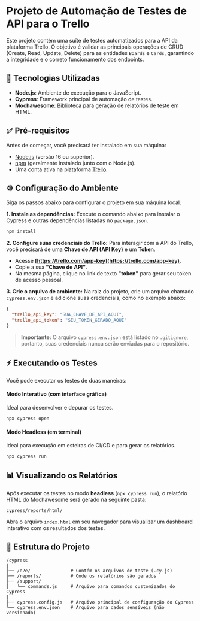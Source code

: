 # Projeto de Automação de Testes de API para o Trello

Este projeto contém uma suíte de testes automatizados para a API da plataforma Trello. O objetivo é validar as principais operações de CRUD (Create, Read, Update, Delete) para as entidades `Boards` e `Cards`, garantindo a integridade e o correto funcionamento dos endpoints.

## 🚀 Tecnologias Utilizadas

* **Node.js**: Ambiente de execução para o JavaScript.
* **Cypress**: Framework principal de automação de testes.
* **Mochawesome**: Biblioteca para geração de relatórios de teste em HTML.

## ✅ Pré-requisitos

Antes de começar, você precisará ter instalado em sua máquina:

* [Node.js](https://nodejs.org/en/) (versão 16 ou superior).
* [npm](https://www.npmjs.com/) (geralmente instalado junto com o Node.js).
* Uma conta ativa na plataforma [Trello](https://trello.com/).

## ⚙️ Configuração do Ambiente

Siga os passos abaixo para configurar o projeto em sua máquina local.

**1. Instale as dependências:**
Execute o comando abaixo para instalar o Cypress e outras dependências listadas no `package.json`.
```bash
npm install
```

**2. Configure suas credenciais do Trello:**
Para interagir com a API do Trello, você precisará de uma **Chave de API (API Key)** e um **Token**.

   * Acesse **[https://trello.com/app-key](https://trello.com/app-key)**.
   * Copie a sua **"Chave de API"**.
   * Na mesma página, clique no link de texto **"token"** para gerar seu token de acesso pessoal.

**3. Crie o arquivo de ambiente:**
Na raiz do projeto, crie um arquivo chamado `cypress.env.json` e adicione suas credenciais, como no exemplo abaixo:
```json
{
  "trello_api_key": "SUA_CHAVE_DE_API_AQUI",
  "trello_api_token": "SEU_TOKEN_GERADO_AQUI"
}
```
> **Importante:** O arquivo `cypress.env.json` está listado no `.gitignore`, portanto, suas credenciais nunca serão enviadas para o repositório.

## ⚡ Executando os Testes

Você pode executar os testes de duas maneiras:

#### Modo Interativo (com interface gráfica)
Ideal para desenvolver e depurar os testes.
```bash
npx cypress open
```

#### Modo Headless (em terminal)
Ideal para execução em esteiras de CI/CD e para gerar os relatórios.
```bash
npx cypress run
```

## 📊 Visualizando os Relatórios

Após executar os testes no modo **headless** (`npx cypress run`), o relatório HTML do Mochawesome será gerado na seguinte pasta:
```
cypress/reports/html/
```
Abra o arquivo `index.html` em seu navegador para visualizar um dashboard interativo com os resultados dos testes.

## 📂 Estrutura do Projeto

```
/cypress
|
├── /e2e/               # Contém os arquivos de teste (.cy.js)
├── /reports/           # Onde os relatórios são gerados
├── /support/
|   └── commands.js     # Arquivo para comandos customizados do Cypress
|
├── cypress.config.js   # Arquivo principal de configuração do Cypress
└── cypress.env.json    # Arquivo para dados sensíveis (não versionado)
```
